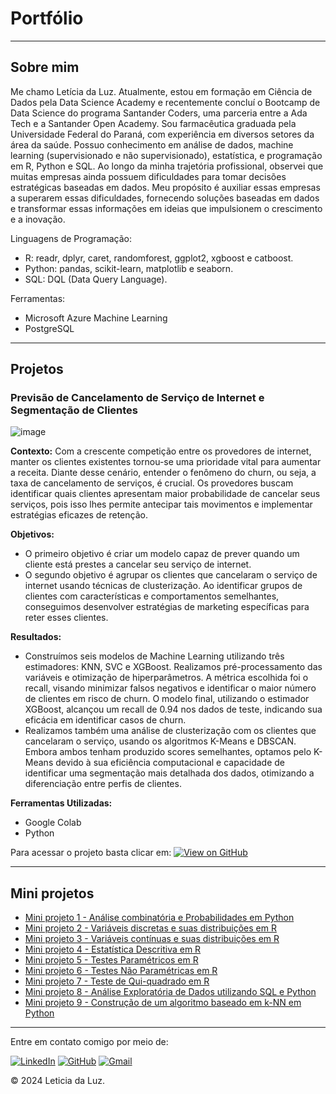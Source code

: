 # Portfólio

---
## Sobre mim
Me chamo Letícia da Luz. Atualmente, estou em formação em Ciência de Dados pela Data Science Academy e recentemente concluí o Bootcamp de Data Science do programa Santander Coders, uma parceria entre a Ada Tech e a Santander Open Academy. Sou farmacêutica graduada pela Universidade Federal do Paraná, com experiência em diversos setores da área da saúde. 
Possuo conhecimento em análise de dados, machine learning (supervisionado e não supervisionado), estatística, e programação em R, Python e SQL.
Ao longo da minha trajetória profissional, observei que muitas empresas ainda possuem dificuldades para tomar decisões estratégicas baseadas em dados. Meu propósito é auxiliar essas empresas a superarem essas dificuldades, fornecendo soluções baseadas em dados e transformar essas informações em ideias que impulsionem o crescimento e a inovação.


Linguagens de Programação:
- R: readr, dplyr, caret, randomforest, ggplot2, xgboost e catboost.
- Python: pandas, scikit-learn, matplotlib e seaborn.
- SQL: DQL (Data Query Language).

Ferramentas:
- Microsoft Azure Machine Learning
- PostgreSQL


---
## Projetos

### Previsão de Cancelamento de Serviço de Internet e Segmentação de Clientes

![image](https://github.com/leticiadluz/leticiadluz.github.io/assets/138510840/5a3b7280-76f7-4f5b-a5fa-ab2607be7bc3)


**Contexto:** Com a crescente competição entre os provedores de internet, manter os clientes existentes tornou-se uma prioridade vital para aumentar a receita. Diante desse cenário, entender o fenômeno do churn, ou seja, a taxa de cancelamento de serviços, é crucial. Os provedores buscam identificar quais clientes apresentam maior probabilidade de cancelar seus serviços, pois isso lhes permite antecipar tais movimentos e implementar estratégias eficazes de retenção.

**Objetivos:** 
- O primeiro objetivo é criar um modelo capaz de prever quando um cliente está prestes a cancelar seu serviço de internet.
- O segundo objetivo é agrupar os clientes que cancelaram o serviço de internet usando técnicas de clusterização. Ao identificar grupos de clientes com características e comportamentos semelhantes, conseguimos desenvolver estratégias de marketing específicas para reter esses clientes.

**Resultados:**
- Construímos seis modelos de Machine Learning utilizando três estimadores: KNN, SVC e XGBoost. Realizamos pré-processamento das variáveis e otimização de hiperparâmetros. A métrica escolhida foi o recall, visando minimizar falsos negativos e identificar o maior número de clientes em risco de churn. O modelo final, utilizando o estimador XGBoost, alcançou um recall de 0.94 nos dados de teste, indicando sua eficácia em identificar casos de churn. 
- Realizamos também uma análise de clusterização com os clientes que cancelaram o serviço, usando os algoritmos K-Means e DBSCAN. Embora ambos tenham produzido scores semelhantes, optamos pelo K-Means devido à sua eficiência computacional e capacidade de identificar uma segmentação mais detalhada dos dados, otimizando a diferenciação entre perfis de clientes.
  
**Ferramentas Utilizadas:**
  - Google Colab
  - Python

Para acessar o projeto basta clicar em: [![View on GitHub](https://img.shields.io/badge/GitHub-View_on_GitHub-blue?logo=GitHub)](https://github.com/leticiadluz/ml_internet_provider_churn)

---

## Mini projetos

- [Mini projeto 1 - Análise combinatória e Probabilidades em Python](https://github.com/leticiadluz/estatistica_com_r_py/blob/main/analise_combinatoria_probabilidade_python.ipynb)
- [Mini projeto 2 - Variáveis discretas e suas distribuições em R](https://github.com/leticiadluz/estatistica_com_r_py/blob/main/variaveis_aleatorias_discretas_distribuicoes_R.ipynb)
- [Mini projeto 3 - Variáveis contínuas e suas distribuições em R]()
- [Mini projeto 4 - Estatística Descritiva em R](https://github.com/leticiadluz/estatistica_com_r_py/blob/main/estatistica_descritiva_R.ipynb)
- [Mini projeto 5 - Testes Paramétricos em R]()
- [Mini projeto 6 - Testes Não Paramétricas em R]()
- [Mini projeto 7 - Teste de Qui-quadrado em R](https://github.com/leticiadluz/estatistica_com_r_py/blob/main/teste_qui_quadrado_R.ipynb)
- [Mini projeto 8 - Análise Exploratória de Dados utilizando SQL e Python](https://github.com/leticiadluz/projetos_ADA/blob/main/banco_dados/Projeto_banco_dados.ipynb)
- [Mini projeto 9 - Construção de um algoritmo baseado em k-NN em Python](https://github.com/leticiadluz/projetos_ADA/blob/main/logica_programacao_II/KNN_projeto_carteira_investimentos.ipynb)


---
Entre em contato comigo por meio de:  

[<img src="https://img.shields.io/badge/LinkedIn-0077B5?style=for-the-badge&logo=linkedin&logoColor=white" alt="LinkedIn">](https://www.linkedin.com/in/leticiadluz/) 
[<img src="https://img.shields.io/badge/GitHub-100000?style=for-the-badge&logo=github&logoColor=white" alt="GitHub">](https://github.com/leticiadluz) 
[<img src="https://img.shields.io/badge/Gmail-D14836?style=for-the-badge&logo=gmail&logoColor=white" alt="Gmail">](mailto:leticiadluz@gmail.com) 


© 2024 Leticia da Luz. 

